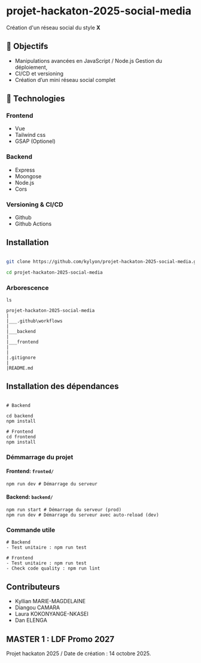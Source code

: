 # projet-hackaton-2025-social-media

Création d'un réseau social du style **X**

## 🎯 Objectifs
- Manipulations avancées en JavaScript / Node.js Gestion du déploiement, 
- CI/CD et versioning 
- Création d’un mini réseau social complet

## 🧰 Technologies
 
### Frontend
- Vue
- Tailwind css
- GSAP (Optionel)

### Backend
- Express
- Moongose 
- Node.js
- Cors

### Versioning & CI/CD
- Github
- Github Actions

## Installation

```bash

git clone https://github.com/kylyon/projet-hackaton-2025-social-media.git

cd projet-hackaton-2025-social-media

```

### Arborescence

```shell
ls

projet-hackaton-2025-social-media
|
|___.github\workflows
|
|___backend
|           
|___frontend
|           
|
|.gitignore
|
|README.md

```

## Installation des dépendances

```shell

# Backend

cd backend 
npm install

# Frontend
cd frontend
npm install

```

### Démmarrage du projet

#### Frontend: `fronted/`

```shell
npm run dev # Démarrage du serveur
```

#### Backend: `backend/`

```shell
npm run start # Démarrage du serveur (prod)
npm run dev # Démarrage du serveur avec auto-reload (dev)
```

### Commande utile

```shell
# Backend
- Test unitaire : npm run test 

# Frontend
- Test unitaire : npm run test 
- Check code quality : npm run lint
```

## Contributeurs

- Kyllian MARIE-MAGDELAINE
- Diangou CAMARA
- Laura KOKONYANGE-NKASEI
- Dan ELENGA

## MASTER 1 : LDF Promo 2027 

Projet hackaton 2025 / Date de création : 14 octobre 2025.

